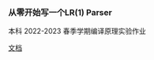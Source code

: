 ### 从零开始写一个LR(1) Parser

本科 2022-2023 春季学期编译原理实验作业

[文档](https://sora-9306.xlog.app/bottom-up-LR1-parser)
